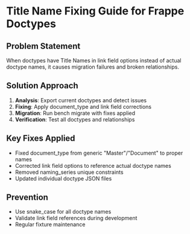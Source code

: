 # Title Name Fixing Guide for Frappe Doctypes

## Problem Statement
When doctypes have Title Names in link field options instead of actual doctype names, it causes migration failures and broken relationships.

## Solution Approach
1. **Analysis**: Export current doctypes and detect issues
2. **Fixing**: Apply document_type and link field corrections
3. **Migration**: Run bench migrate with fixes applied
4. **Verification**: Test all doctypes and relationships

## Key Fixes Applied
- Fixed document_type from generic "Master"/"Document" to proper names
- Corrected link field options to reference actual doctype names
- Removed naming_series unique constraints
- Updated individual doctype JSON files

## Prevention
- Use snake_case for all doctype names
- Validate link field references during development
- Regular fixture maintenance
